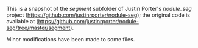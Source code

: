 This is a snapshot of the _segment_ subfolder of Justin Porter's _nodule\_seg_ project (https://github.com/justinrporter/nodule-seg); the original code is available at (https://github.com/justinrporter/nodule-seg/tree/master/segment).

Minor modifications have been made to some files.